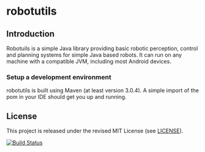 # robotutils 
## Introduction

Robotuils is a simple Java library providing basic robotic perception, control
and planning systems for simple Java based robots.  It can run on any machine with
a compatible JVM, including most Android devices.

### Setup a development environment
robotutils is built using Maven (at least version 3.0.4).
A simple import of the pom in your IDE should get you up and running.

## License
This project is released under the revised MIT License (see [LICENSE](LICENSE)).

[![Build Status](https://travis-ci.org/psigen/robotutils.png)](https://travis-ci.org/psigen/robotutils)